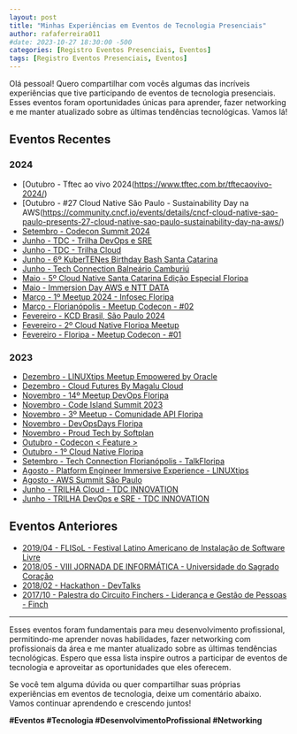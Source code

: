 ```yaml
---
layout: post
title: "Minhas Experiências em Eventos de Tecnologia Presenciais"
author: rafaferreira011
#date: 2023-10-27 18:30:00 -500
categories: [Registro Eventos Presenciais, Eventos]
tags: [Registro Eventos Presenciais, Eventos]
---
```


Olá pessoal! Quero compartilhar com vocês algumas das incríveis experiências que tive participando de eventos de tecnologia presenciais. Esses eventos foram oportunidades únicas para aprender, fazer networking e me manter atualizado sobre as últimas tendências tecnológicas. Vamos lá!

## Eventos Recentes

### 2024

- <i class="fa-solid fa-link"></i> [Outubro - Tftec ao vivo 2024(https://www.tftec.com.br/tftecaovivo-2024/)
- <i class="fa-solid fa-link"></i> [Outubro - #27 Cloud Native São Paulo - Sustainability Day na AWS(https://community.cncf.io/events/details/cncf-cloud-native-sao-paulo-presents-27-cloud-native-sao-paulo-sustainability-day-na-aws/)
- <i class="fa-solid fa-link"></i> [Setembro - Codecon Summit 2024](https://codecon.dev/summit/programacao)
- <i class="fa-solid fa-link"></i> [Junho - TDC - Trilha DevOps e SRE](https://thedevconf.com/tdc/2024/florianopolis/trilha-devops-e-sre)
- <i class="fa-solid fa-link"></i> [Junho - TDC - Trilha Cloud](https://thedevconf.com/tdc/2024/florianopolis/trilha-cloud)
- <i class="fa-solid fa-link"></i> [Junho - 6º KuberTENes Birthday Bash Santa Catarina](https://community.cncf.io/events/details/cncf-cloud-native-santa-catarina-presents-6o-kubertenes-birthday-bash-santa-catarina/)
- <i class="fa-solid fa-link"></i> [Junho - Tech Connection Balneário Camburiú](https://talkfloripa.com.br/grade)
- <i class="fa-solid fa-link"></i> [Maio - 5º Cloud Native Santa Catarina Edição Especial Floripa](https://community.cncf.io/events/details/cncf-cloud-native-santa-catarina-presents-5o-cloud-native-santa-catarina-edicao-especial-floripa/)
- <i class="fa-solid fa-link"></i> [Maio - Immersion Day AWS e NTT DATA](https://www.sympla.com.br/evento/immersion-day-aws-e-ntt-data/2398471)
- <i class="fa-solid fa-link"></i> [Março - 1º Meetup 2024 - Infosec Floripa](https://www.eventbrite.com/e/1o-meetup-2024-infosec-floripa-tickets-860860014477)
- <i class="fa-solid fa-link"></i> [Março - Florianópolis - Meetup Codecon - #02](https://eventos.codecon.dev/meetup-codecon-fln-02/)
- <i class="fa-solid fa-link"></i> [Fevereiro - KCD Brasil, São Paulo 2024](https://community.cncf.io/events/details/cncf-kcd-brasil-presents-kcd-brasil-sao-paulo-2024/)
- <i class="fa-solid fa-link"></i> [Fevereiro - 2º Cloud Native Floripa Meetup](https://community.cncf.io/events/details/cncf-cloud-native-floripa-presents-2o-cloud-native-floripa-meetup/)
- <i class="fa-solid fa-link"></i> [Fevereiro - Floripa - Meetup Codecon - #01](https://eventos.codecon.dev/meetup-codecon-floripa-01/)

### 2023
- <i class="fa-solid fa-link"></i> [Dezembro - LINUXtips Meetup Empowered by Oracle](https://www.youtube.com/live/RaMHnD3Ico4?app=desktop&si=s05HvlLHANQYv6bV)
- <i class="fa-solid fa-link"></i> [Dezembro - Cloud Futures By Magalu Cloud](https://cloudfutures.tech/)
- <i class="fa-solid fa-link"></i> [Novembro - 14º Meetup DevOps Floripa](https://www.meetup.com/devops-florianopolis/events/297529400/)
- <i class="fa-solid fa-link"></i> [Novembro - Code Island Summit 2023](https://summit.codeisland.com.br/?_gl=1%2A137a3lz%2A_ga%2AMTA0ODg4NjgwNy4xNjk5ODkzOTYx%2A_ga_XYNHZBCPDB%2AMTcwMTExMTAzMy40LjAuMTcwMTExMTAzMy4wLjAuMA..%2A_ga_YGC76HLJRP%2AMTcwMTExMTAzMy40LjAuMTcwMTExMTAzMy4wLjAuMA..&_ga=2.233975638.994001474.1701111034-1048886807.1699893961)
- <i class="fa-solid fa-link"></i> [Novembro - 3º Meetup - Comunidade API Floripa](https://www.sympla.com.br/evento/3-meetup-comunidade-api-floripa/2220166?referrer=t.co)
- <i class="fa-solid fa-link"></i> [Novembro - DevOpsDays Floripa](https://devopsdays.org/events/2023-florianopolis/program)
- <i class="fa-solid fa-link"></i> [Novembro - Proud Tech by Softplan](https://www.proudtech.com.br/)
- <i class="fa-solid fa-link"></i> [Outubro - Codecon < Feature >](https://www.codecon.dev/feature)
- <i class="fa-solid fa-link"></i> [Outubro - 1º Cloud Native Floripa](https://community.cncf.io/events/details/cncf-cloud-native-floripa-presents-1o-cloud-native-floripa/)
- <i class="fa-solid fa-link"></i> [Setembro - Tech Connection Florianópolis - TalkFloripa](https://talkfloripa.com.br/tech-connection-fln)
- <i class="fa-solid fa-link"></i> [Agosto - Platform Engineer Immersive Experience - LINUXtips](https://www.linuxtips.io/platform-engineer-immersive-experience)
- <i class="fa-solid fa-link"></i> [Agosto - AWS Summit São Paulo](https://aws.amazon.com/pt/events/summits/sao-paulo/)
- <i class="fa-solid fa-link"></i> [Junho - TRILHA Cloud - TDC INNOVATION](https://thedevconf.com/tdc/2023/innovation/trilha-cloud)
- <i class="fa-solid fa-link"></i> [Junho - TRILHA DevOps e SRE - TDC INNOVATION](https://thedevconf.com/tdc/2023/innovation/trilha-cloud)

## Eventos Anteriores

- <i class="fa-solid fa-link"></i> [2019/04 - FLISoL - Festival Latino Americano de Instalação de Software Livre](https://flisol.info/FLISOL2019/Brasil/Bauru)
- <i class="fa-solid fa-link"></i> [2018/05 - VIII JORNADA DE INFORMÁTICA - Universidade do Sagrado Coração](https://unisagrado.edu.br/8jor-info)
- <i class="fa-solid fa-link"></i> [2018/02 - Hackathon - DevTalks](https://fibbauru.br/site/conteudo/462-hackathon-evento-inedito-em-bauru-comeca-hoje-.html)
- <i class="fa-solid fa-link"></i> [2017/10 - Palestra do Circuito Finchers - Liderança e Gestão de Pessoas - Finch](https://stoblobcertificados011.blob.core.windows.net/certificados/2017-10-Palestra.sobre.Liderança.Gestão.de.Pessoas-Finch.pdf)

---

Esses eventos foram fundamentais para meu desenvolvimento profissional, permitindo-me aprender novas habilidades, fazer networking com profissionais da área e me manter atualizado sobre as últimas tendências tecnológicas. Espero que essa lista inspire outros a participar de eventos de tecnologia e aproveitar as oportunidades que eles oferecem.

Se você tem alguma dúvida ou quer compartilhar suas próprias experiências em eventos de tecnologia, deixe um comentário abaixo. Vamos continuar aprendendo e crescendo juntos!

**#Eventos #Tecnologia #DesenvolvimentoProfissional #Networking**
